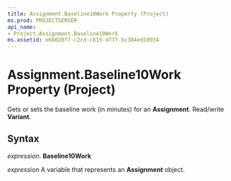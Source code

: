 ```yaml
---
title: Assignment.Baseline10Work Property (Project)
ms.prod: PROJECTSERVER
api_name:
- Project.Assignment.Baseline10Work
ms.assetid: e6b020f7-c2cd-cb15-d77f-bc384ed1d934
---
```



# Assignment.Baseline10Work Property (Project)

Gets or sets the baseline work (in minutes) for an  **Assignment**. Read/write **Variant**.


## Syntax

 _expression_. **Baseline10Work**

 _expression_ A variable that represents an **Assignment** object.


